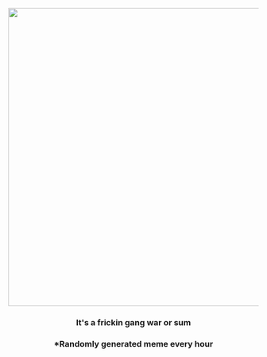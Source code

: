 <p align="center">
        <img src="https://i.redd.it/xrr6ses7s2591.jpg" width="600" height="600">
        </p>
        <h3 align="center">It's a frickin gang war or sum</h3>
        <h3 align="center">*Randomly generated meme every hour</h3>
    